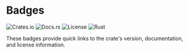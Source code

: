 # Badges

![Crates.io](https://img.shields.io/crates/v/raw_preview_rs)
![Docs.rs](https://docs.rs/raw_preview_rs/badge.svg)
![License](https://img.shields.io/crates/l/raw_preview_rs)
![Rust](https://img.shields.io/badge/rust-v1.70%2B-blue)

These badges provide quick links to the crate's version, documentation, and license information.

